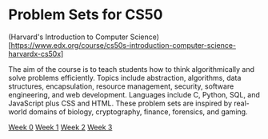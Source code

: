 # Problem Sets for CS50
(Harvard's Introduction to Computer Science)[https://www.edx.org/course/cs50s-introduction-computer-science-harvardx-cs50x]

The aim of the course is to teach students how to think algorithmically and solve problems efficiently. Topics include abstraction, algorithms, data structures, encapsulation, resource management, security, software engineering, and web development. Languages include C, Python, SQL, and JavaScript plus CSS and HTML. These problem sets are inspired by real-world domains of biology, cryptography, finance, forensics, and gaming. 

[Week 0](#linktowebsitescratch)
[Week 1](./week-1)
[Week 2](./week-2)
[Week 3](./week-3)

